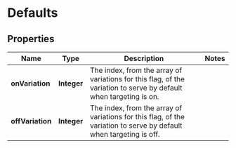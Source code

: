 

# Defaults


## Properties

| Name | Type | Description | Notes |
|------------ | ------------- | ------------- | -------------|
|**onVariation** | **Integer** | The index, from the array of variations for this flag, of the variation to serve by default when targeting is on. |  |
|**offVariation** | **Integer** | The index, from the array of variations for this flag, of the variation to serve by default when targeting is off. |  |



